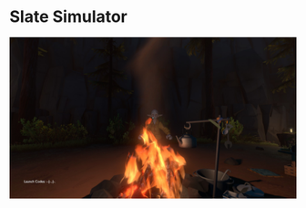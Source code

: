 # Slate Simulator
![Looking at the hatchling as Slate](https://github.com/Bwc9876/OW-Slate-Simulator/blob/71dddb0c14b1a924ee52844546feee71b4c5ffcb/SlatePOV/Thumbnail.jpg)
